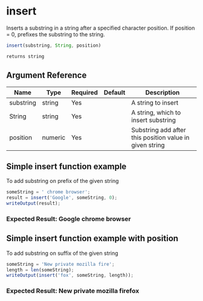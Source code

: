 # insert

Inserts a substring in a string after a specified character
 position. If position = 0, prefixes the substring to the
 string.

```javascript
insert(substring, String, position)
```

```javascript
returns string
```

## Argument Reference

| Name | Type | Required | Default | Description |
| --- | --- | --- | --- | --- |
| substring | string | Yes |  | A string to insert |
| String | string | Yes |  | A string, which to insert substring |
| position | numeric | Yes |  | Substring add after this position value in given string |

## Simple insert function example

To add substring on prefix of the given string

```javascript
someString = ' chrome browser';
result = insert('Google', someString, 0);
writeOutput(result);
```

### Expected Result: Google chrome browser

## Simple insert function example with position

To add substring on suffix of the given string

```javascript
someString = 'New private mozilla fire';
length = len(someString);
writeOutput(insert('fox', someString, length));
```

### Expected Result: New private mozilla firefox
